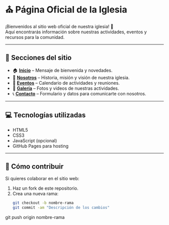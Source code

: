 # ⛪ Página Oficial de la Iglesia

¡Bienvenidos al sitio web oficial de nuestra iglesia! 🙌  
Aquí encontrarás información sobre nuestras actividades, eventos y recursos para la comunidad.

---

## 🌟 Secciones del sitio

- 🏠 **[Inicio](index.html)** – Mensaje de bienvenida y novedades.  
- 🙏 **[Nosotros](nosotros.html)** – Historia, misión y visión de nuestra iglesia.  
- 📅 **[Eventos](eventos.html)** – Calendario de actividades y reuniones.  
- 📸 **[Galería](galeria.html)** – Fotos y videos de nuestras actividades.  
- 📞 **[Contacto](contacto.html)** – Formulario y datos para comunicarte con nosotros.

---

## 💻 Tecnologías utilizadas

- HTML5  
- CSS3  
- JavaScript (opcional)  
- GitHub Pages para hosting

---

## 🤝 Cómo contribuir

Si quieres colaborar en el sitio web:  
1. Haz un fork de este repositorio.  
2. Crea una nueva rama:  
   ```bash
   git checkout -b nombre-rama
   git commit -am "Descripción de los cambios"
git push origin nombre-rama


